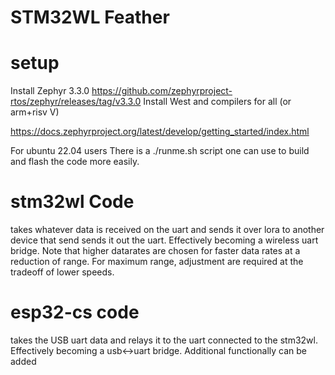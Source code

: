 # STM32WL Feather


# setup 

Install Zephyr 3.3.0 https://github.com/zephyrproject-rtos/zephyr/releases/tag/v3.3.0
Install West and compilers for all (or arm+risv V)

https://docs.zephyrproject.org/latest/develop/getting_started/index.html


For ubuntu 22.04 users
There is a ./runme.sh script one can use to build and flash the code more easily. 



# stm32wl Code
takes whatever data is received on the uart and sends it over lora to another device that send sends it out the uart.  Effectively becoming a wireless uart bridge. 
Note that higher datarates are chosen for faster data rates at a reduction of range. For maximum range, adjustment are required at the tradeoff of lower speeds. 

# esp32-cs code
takes the USB uart data and relays it to the uart connected to the stm32wl. Effectively becoming a usb<->uart bridge.   Additional functionally can be added